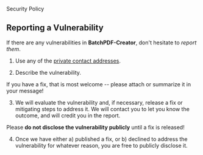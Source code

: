 Security Policy

## Reporting a Vulnerability

If there are any vulnerabilities in **BatchPDF-Creator**, don't hesitate to _report them_.

1. Use any of the [private contact addresses](https://github.com/miguerubsk/BatchPDF-Creator#support).
  
2. Describe the vulnerability.
  
  If you have a fix, that is most welcome -- please attach or summarize it in your message!
  
3. We will evaluate the vulnerability and, if necessary, release a fix or mitigating steps to address it. We will contact you to let you know the outcome, and will credit you in the report.
  
  Please **do not disclose the vulnerability publicly** until a fix is released!
  
4. Once we have either a) published a fix, or b) declined to address the vulnerability for whatever reason, you are free to publicly disclose it.
